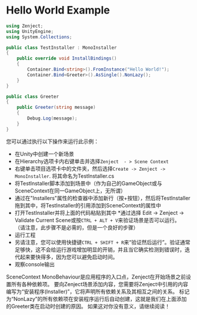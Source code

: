# Hello World Example

```csharp
using Zenject;
using UnityEngine;
using System.Collections;

public class TestInstaller : MonoInstaller
{
    public override void InstallBindings()
    {
        Container.Bind<string>().FromInstance("Hello World!");
        Container.Bind<Greeter>().AsSingle().NonLazy();
    }
}

public class Greeter
{
    public Greeter(string message)
    {
        Debug.Log(message);
    }
}
```

您可以通过执行以下操作来运行此示例：

* 在Unity中创建一个新场景
* 在Hierarchy选项卡内右键单击并选择`Zenject  - > Scene Context`
* 右键单击项目选项卡中的文件夹，然后选择`Create -> Zenject -> MonoInstaller`. 将其命名为TestInstaller.cs
* 将TestInstaller脚本添加到场景中（作为自己的GameObject或与SceneContext在同一GameObject上，无所谓）
* 通过在"Installers"属性的检查器中添加新行（按+按钮），然后将TestInstaller拖到其中，将TestInstaller的引用添加到SceneContext的属性中
* 打开TestInstaller并将上面的代码粘贴到其中
*通过选择 Edit -> Zenject -> Validate Current Scene或按`CTRL + ALT + V`来验证场景是否可以运行。 （请注意，此步骤不是必需的，但是一个良好的步骤）
* 运行工程
* 另请注意，您可以使用快捷键`CTRL + SHIFT + R`来“验证然后运行”。验证通常足够快，这不会给运行游戏增加明显的开销，并且当它确实检测到错误时，迭代起来要快得多，因为您可以避免启动时间。
* 观察console输出

SceneContext MonoBehaviour是应用程序的入口点，Zenject在开始场景之前设置所有各种依赖项。 要向Zenject场景添加内容，您需要将Zenject中引用的内容编写为“安装程序(Installer)”，它将声明所有依赖关系及其相互之间的关系。 标记为“NonLazy”的所有依赖项在安装程序运行后自动创建，这就是我们在上面添加的Greeter类在启动时创建的原因。 如果这对你没有意义，请继续阅读！